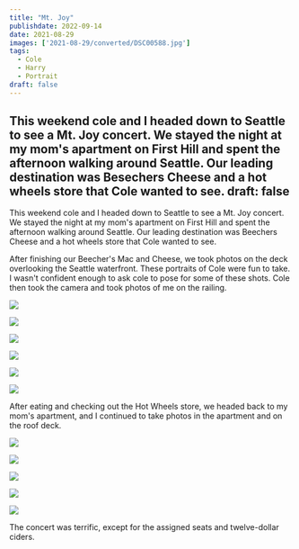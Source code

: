 ```yaml
---
title: "Mt. Joy"
publishdate: 2022-09-14
date: 2021-08-29
images: ['2021-08-29/converted/DSC00588.jpg']
tags:
  - Cole
  - Harry
  - Portrait
draft: false
---
```


This weekend cole and I headed down to Seattle to see a Mt. Joy concert.  We stayed the night at my mom's apartment on First Hill and spent the afternoon walking around Seattle.  Our leading destination was Besechers Cheese and a hot wheels store that Cole wanted to see.
draft: false
---

This weekend cole and I headed down to Seattle to see a Mt. Joy concert.  We stayed the night at my mom's apartment on First Hill and spent the afternoon walking around Seattle.  Our leading destination was Beechers Cheese and a hot wheels store that Cole wanted to see.

After finishing our Beecher's Mac and Cheese, we took photos on the deck overlooking the Seattle waterfront.  These portraits of Cole were fun to take.  I wasn't confident enough to ask cole to pose for some of these shots.  Cole then took the camera and took photos of me on the railing.

![](2021-08-29/converted/DSC00526.jpg)

![](2021-08-29/converted/DSC00534.jpg)

![](2021-08-29/converted/DSC00557.jpg)

![](2021-08-29/converted/DSC00584.jpg)

![](2021-08-29/converted/DSC00586.jpg)

![](2021-08-29/converted/DSC00588.jpg)

After eating and checking out the Hot Wheels store, we headed back to my mom's apartment, and I continued to take photos in the apartment and on the roof deck.

![](2021-08-29/converted/DSC00595.jpg)

![](2021-08-29/converted/DSC00605.jpg)

![](2021-08-29/converted/DSC00612.jpg)

![](2021-08-29/converted/DSC00626.jpg)

![](2021-08-29/converted/DSC00636.jpg)

The concert was terrific, except for the assigned seats and twelve-dollar ciders.